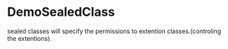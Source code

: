 # DemoSealedClass
sealed classes will specify the permissions to extention classes.(controling the extentions).
